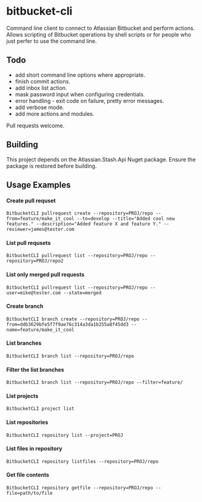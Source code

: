 # bitbucket-cli
Command line client to connect to Atlassian Bitbucket and perform actions.  Allows scripting of Bitbucket operations by shell scripts or for people who just perfer to use the command line. 

## Todo

* add short command line options where appropriate.
* finish commit actions.
* add inbox list action. 
* mask password input when configuring credentials.
* error handling - exit code on failure, pretty error messages. 
* add verbose mode.
* add more actions and modules.

Pull requests welcome.  

## Building

This project depends on the Atlassian.Stash.Api Nuget package.  Ensure the package is restored before building.

## Usage Examples

#### Create pull requset
`BitbucketCLI pullrequest create --repository=PROJ/repo --from=feature/make_it_cool --to=develop --title="Added cool new features." --description="Added feature X and feature Y." --reviewer=james@tester.com`

#### List pull requsets
`BitbucketCLI pullrequest list --repository=PROJ/repo --repository=PROJ/repo2`

#### List only merged pull requests
`BitbucketCLI pullrequest list --repository=PROJ/repo --user=mike@tester.com --state=merged` 

#### Create branch
`BitbucketCLI branch create --repository=PROJ/repo --from=ddb3629bfe5f7f9ae76c314a3da1b255a8f45dd3 --name=feature/make_it_cool`

#### List branches
`BitbucketCLI branch list --repository=PROJ/repo`  

#### Filter the list branches
`BitbucketCLI branch list --repository=PROJ/repo --filter=feature/`  

#### List projects
`BitbucketCLI project list`  

#### List repositories
`BitbucketCLI repository list --project=PROJ`  

#### List files in repository
`BitbucketCLI repository listfiles --repository=PROJ/repo`  

#### Get file contents
`BitbucketCLI repository getfile --repository=PROJ/repo --file=path/to/file`
